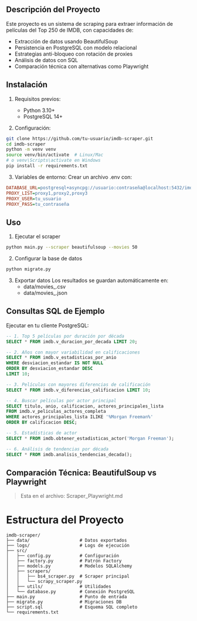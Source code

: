 ## Descripción del Proyecto
Este proyecto es un sistema de scraping para extraer información de películas del Top 250 de IMDB, con capacidades de:

- Extracción de datos usando BeautifulSoup
- Persistencia en PostgreSQL con modelo relacional
- Estrategias anti-bloqueo con rotación de proxies
- Análisis de datos con SQL
- Comparación técnica con alternativas como Playwright

## Instalación
1. Requisitos previos:
    - Python 3.10+
    - PostgreSQL 14+

2. Configuración:
```bash
git clone https://github.com/tu-usuario/imdb-scraper.git
cd imdb-scraper
python -m venv venv
source venv/bin/activate  # Linux/Mac
# o venv\Scripts\activate en Windows
pip install -r requirements.txt
```

3. Variables de entorno:
Crear un archivo .env con:
```ini
DATABASE_URL=postgresql+asyncpg://usuario:contraseña@localhost:5432/imdb_scraper
PROXY_LIST=proxy1,proxy2,proxy3
PROXY_USER=tu_usuario
PROXY_PASS=tu_contraseña
```

## Uso
1. Ejecutar el scraper
```bash
python main.py --scraper beautifulsoup --movies 50
```
2. Configurar la base de datos
```bash
python migrate.py
```
3. Exportar datos
Los resultados se guardan automáticamente en:
   - data/movies_<timestamp>.csv
   - data/movies_<timestamp>.json

## Consultas SQL de Ejemplo
Ejecutar en tu cliente PostgreSQL:

```sql
-- 1. Top 5 películas por duración por década
SELECT * FROM imdb.v_duracion_por_decada LIMIT 20;

-- 2. Años con mayor variabilidad en calificaciones
SELECT * FROM imdb.v_estadisticas_por_anio 
WHERE desviacion_estandar IS NOT NULL 
ORDER BY desviacion_estandar DESC 
LIMIT 10;

-- 3. Películas con mayores diferencias de calificación
SELECT * FROM imdb.v_diferencias_calificacion LIMIT 10;

-- 4. Buscar películas por actor principal
SELECT titulo, anio, calificacion, actores_principales_lista
FROM imdb.v_peliculas_actores_completa 
WHERE actores_principales_lista ILIKE '%Morgan Freeman%'
ORDER BY calificacion DESC;

-- 5. Estadísticas de actor
SELECT * FROM imdb.obtener_estadisticas_actor('Morgan Freeman');

-- 6. Análisis de tendencias por década
SELECT * FROM imdb.analisis_tendencias_decada();

```

## Comparación Técnica: BeautifulSoup vs Playwright
> Esta en el archivo: Scraper_Playwright.md

# Estructura del Proyecto
```text
imdb-scraper/
├── data/                   # Datos exportados
├── logs/                   # Logs de ejecución
├── src/
│   ├── config.py           # Configuración
│   ├── factory.py          # Patrón Factory
│   ├── models.py           # Modelos SQLAlchemy
│   ├── scrapers/
│   │   ├── bs4_scraper.py  # Scraper principal
│   │   └── scrapy_scraper.py
│   ├── utils/              # Utilidades
│   └── database.py         # Conexión PostgreSQL
├── main.py                 # Punto de entrada
├── migrate.py              # Migraciones DB
├── script.sql              # Esquema SQL completo
└── requirements.txt
```